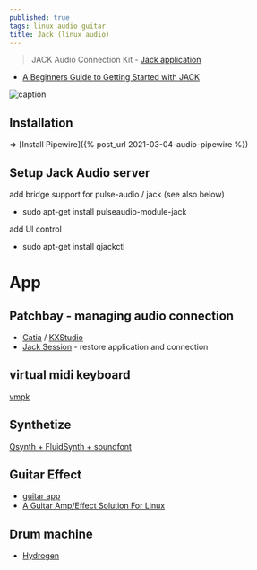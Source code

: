 ```yaml
---
published: true
tags: linux audio guitar
title: Jack (linux audio)
---
```

> JACK Audio Connection Kit - [Jack application](http://jackaudio.org/applications/)

- [A Beginners Guide to Getting Started with JACK](https://linuxaudio.github.io/libremusicproduction/html/articles/demystifying-jack-%e2%80%93-beginners-guide-getting-started-jack.html)

![caption](https://linuxaudio.github.io/libremusicproduction/html/sites/default/files/articles/Jacklogo.png)

## Installation

=> [Install Pipewire]({% post_url 2021-03-04-audio-pipewire %})

## Setup Jack Audio server
add bridge support for pulse-audio / jack (see also below)
- sudo apt-get install pulseaudio-module-jack

add UI control 
- sudo apt-get install qjackctl

# App

## Patchbay - managing audio connection
- [Catia](https://kx.studio/Applications:Catia) / [KXStudio](https://kx.studio/Applications)
- [Jack Session](https://wiki.linuxaudio.org/wiki/session_management) - restore application and connection

## virtual midi keyboard

[vmpk](http://vmpk.sourceforge.net/)

## Synthetize

[Qsynth + FluidSynth + soundfont](https://askubuntu.com/questions/34391/virtual-midi-piano-keyboard-setup)

## Guitar Effect

- [guitar app](http://linuxmao.org/Le+coin+des+guitaristes)
- [A Guitar Amp/Effect Solution For Linux](https://soosck.wordpress.com/2011/01/12/guitar-amplifier-effect-solution-linux/)

## Drum machine

- [Hydrogen](http://hydrogen-music.org/hcms/)
